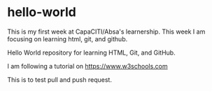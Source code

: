 # hello-world

This is my first week at CapaCITI/Absa's learnership. This week I am focusing on learning html, git, and github.

Hello World repository for learning HTML, Git, and GitHub.

I am following a tutorial on https://www.w3schools.com

This is to test pull and push request.
